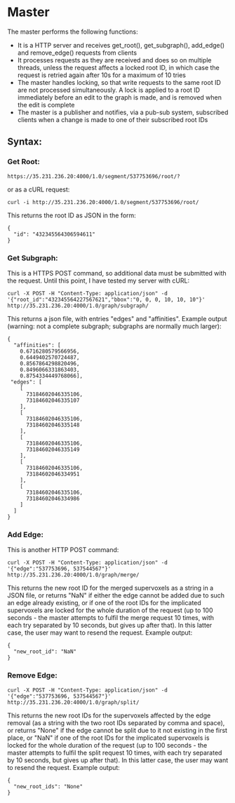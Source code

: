# Master

The master performs the following functions:
* It is a HTTP server and receives get_root(), get_subgraph(), add_edge() and remove_edge() requests from clients
* It processes requests as they are received and does so on multiple threads, unless the request affects a locked root ID, in which case the request is retried again after 10s for a maximum of 10 tries
* The master handles locking, so that write requests to the same root ID are not processed simultaneously. A lock is applied to a root ID immediately before an edit to the graph is made, and is removed when the edit is complete 
* The master is a publisher and notifies, via a pub-sub system, subscribed clients when a change is made to one of their subscribed root IDs

## Syntax:

### Get Root:
```
https://35.231.236.20:4000/1.0/segment/537753696/root/?
```
or as a cURL request:
```
curl -i http://35.231.236.20:4000/1.0/segment/537753696/root/
```
This returns the root ID as JSON in the form:
```
{
  "id": "432345564306594611"
}
```

### Get Subgraph:
This is a HTTPS POST command, so additional data must be submitted with the request. Until this point, I have tested my server with cURL:
```
curl -X POST -H "Content-Type: application/json" -d '{"root_id":"432345564227567621","bbox":"0, 0, 0, 10, 10, 10"}' http://35.231.236.20:4000/1.0/graph/subgraph/
```
This returns a json file, with entries "edges" and "affinities". Example output (warning: not a complete subgraph; subgraphs are normally much larger):
```
{
  "affinities": [
    0.6716280579566956, 
    0.6449402570724487, 
    0.8567864298820496, 
    0.8496066331863403, 
    0.8754334449768066],
 "edges": [
    [
      73184602046335106, 
      73184602046335107
    ], 
    [
      73184602046335106, 
      73184602046335148
    ], 
    [
      73184602046335106, 
      73184602046335149
    ], 
    [
      73184602046335106, 
      73184602046334951
    ], 
    [
      73184602046335106, 
      73184602046334986
    ]
  ]
}
``` 

### Add Edge:
This is another HTTP POST command:
```
curl -X POST -H "Content-Type: application/json" -d '{"edge":"537753696, 537544567"}' http://35.231.236.20:4000/1.0/graph/merge/
```
This returns the new root ID for the merged supervoxels as a string in a JSON file, or returns "NaN" if either the edge cannot be added due to such an edge already existing, or if one of the root IDs for the implicated supervoxels are locked for the whole duration of the request (up to 100 seconds - the master attempts to fulfil the merge request 10 times, with each try separated by 10 seconds, but gives up after that).  In this latter case, the user may want to resend the request. Example output:
```
{
  "new_root_id": "NaN"
}

```

### Remove Edge:

```
curl -X POST -H "Content-Type: application/json" -d  '{"edge":"537753696, 537544567"}' http://35.231.236.20:4000/1.0/graph/split/
```
This returns the new root IDs for the supervoxels affected by the edge removal (as a string with the two root IDs separated by comma and space), or returns "None" if the edge cannot be split due to it not existing in the first place, or "NaN" if one of the root IDs for the implicated supervoxels is locked for the whole duration of the request (up to 100 seconds - the master attempts to fulfil the split request 10 times, with each try separated by 10 seconds, but gives up after that).  In this latter case, the user may want to resend the request.  Example output:

```
{
  "new_root_ids": "None"
}
```



